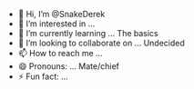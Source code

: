 - 👋 Hi, I’m @SnakeDerek
- 👀 I’m interested in ...
- 🌱 I’m currently learning ... The basics
- 💞️ I’m looking to collaborate on ... Undecided
- 📫 How to reach me ...
- 😄 Pronouns: ... Mate/chief
- ⚡ Fun fact: ...

<!---
SnakeDerek/SnakeDerek is a ✨ special ✨ repository because its `README.md` (this file) appears on your GitHub profile.
You can click the Preview link to take a look at your changes.
--->
